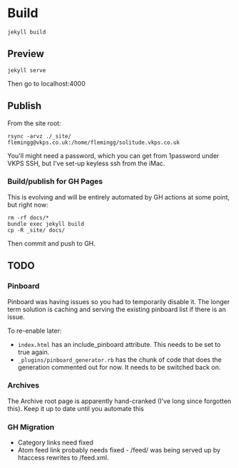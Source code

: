 # Build #

`jekyll build`

## Preview ##

`jekyll serve`

Then go to localhost:4000

## Publish ##

From the site root:

`rsync -arvz ./_site/ flemingg@vkps.co.uk:/home/flemingg/solitude.vkps.co.uk`

You'll might need a password, which you can get from 1password under VKPS SSH, but I've
set-up keyless ssh from the iMac.

### Build/publish for GH Pages

This is evolving and will be entirely automated by GH actions at some point, but right now:

```
rm -rf docs/*
bundle exec jekyll build
cp -R _site/ docs/
```

Then commit and push to GH.


## TODO ##

### Pinboard

Pinboard was having issues so you had to temporarily disable it. The longer term solution is caching and serving the existing pinboard list if there is an issue.

To re-enable later:

* `index.html` has an include_pinboard attribute. This needs to be set to true again.
* `_plugins/pinboard_generator.rb` has the chunk of code that does the generation commented out for now. It needs to be switched back on.

### Archives

The Archive root page is apparently hand-cranked (I've long since forgotten this). Keep it up to date until you automate this

### GH Migration

* Category links need fixed
* Atom feed link probably needs fixed - /feed/ was being served up by htaccess rewrites to /feed.xml. 
